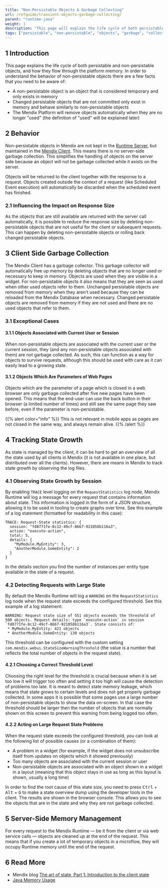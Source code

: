 ```yaml
---
title: "Non-Persistable Objects & Garbage Collecting"
url: /refguide/transient-objects-garbage-collecting/
parent: "runtime-java"
weight: 1
description: "This page will explain the life cycle of both persistable and non-persistable objects, and how they flow through the platform memory."
tags: ["persistable", "non-persistable", "objects", "garbage", "collecting"]
---
```


## 1 Introduction

This page explains the life cycle of both persistable and non-persistable objects, and how they flow through the platform memory. In order to understand the behavior of non-persistable objects there are a few facts that you need to be aware of:

*   A non-persistable object is an object that is considered temporary and only exists in memory
*   Changed persistable objects that are not committed only exist in memory and behave similarly to non-persistable objects
*   The Mendix Platform will remove objects automatically when they are no longer "used" (the definition of "used" will be explained later)

## 2 Behavior

Non-persistable objects in Mendix are not kept in the [Runtime Server](/refguide/runtime-server/), but maintained in the [Mendix Client](/refguide/mendix-client/). This means there is no server-side garbage collection. This simplifies the handling of objects on the server side because an object will not be garbage collected while it exists on the server.

Objects will be returned to the client together with the response to a request. Objects created outside the context of a request (like Scheduled Event execution) will automatically be discarded when the scheduled event has finished.

### 2.1 Influencing the Impact on Response Size

As the objects that are still available are returned with the server call automatically, it is possible to reduce the response size by deleting non-persistable objects that are not useful for the client or subsequent requests. This can happen by deleting non-persistable objects or rolling back changed persistable objects.

## 3 Client Side Garbage Collection

The Mendix Client has a garbage collector. This garbage collector will automatically free up memory by deleting objects that are no longer used or necessary to keep in memory. Objects are used when they are visible in a widget. For non-persistable objects it also means that they are seen as used when other used objects refer to them. Unchanged persistable objects are removed from memory when they aren't used because they can be reloaded from the Mendix Database when necessary. Changed persistable objects are removed from memory if they are not used and there are no used objects that refer to them.

### 3.1 Exceptional Cases

#### 3.1.1 Objects Associated with Current User or Session

When non-persistable objects are associated with the current user or the current session, they (and any non-persistable objects associated with them) are not garbage collected. As such, this can function as a way for objects to survive requests, although this should be used with care as it can easily lead to a growing state.

#### 3.1.2 Objects Which Are Parameters of Web Pages

Objects which are the parameter of a page which is closed in a web browser are only garbage collected after five new pages have been opened. This means that the end-user can use the back button in their browser (a limited number of times) and still see the same page they saw before, even if the parameter is non-persistable.

{{% alert color="info" %}}
This is not relevant in mobile apps as pages are not closed in the same way, and always remain alive.
{{% /alert %}}

## 4 Tracking State Growth

As state is managed by the client, it can be hard to get an overview of all the state used by all clients in Mendix (it is not available in one place, but distributed over all the clients). However, there are means in Mendix to track state growth by observing the log files.

### 4.1 Observing State Growth by Session

By enabling `TRACE` level logging on the `RequestStatistics` log node, Mendix Runtime will log a message for every request that contains information about state. This information is logged in the form of a JSON structure, allowing it to be used in tooling to create graphs over time. See this example of a log statement (formatted for readability in this case):
```
TRACE: Request-State statistics: {
  session: "fd0771fe-8c12-49cf-8667-921058b116a3",
  action: "execute-action",
  total: 5,
  details: {
    "MyModule.MyEntity": 3,
    "AnotherModule.SomeEntity": 2
  }
}
```
In the details section you find the number of instances per entity type available in the state of a request.

### 4.2 Detecting Requests with Large State

By default the Mendix Runtime will log a `WARNING` on the `RequestStatistics` log node when the request state exceeds the configured threshold. See this example of a log statement:

```
WARNING: Request state size of 551 objects exceeds the threshold of 500 objects. Request details: type `execute-action` in session `fd0771fe-8c12-49cf-8667-921058b116a3`. State consists of:
 * MyModule.MyEntity: 421 objects
 * AnotherModule.SomeEntity: 130 objects
```
This threshold can be configured with the custom setting `com.mendix.webui.StateSizeWarningThreshold` (the value is a number that reflects the total number of objects in the request state).

#### 4.2.1 Choosing a Correct Threshold Level

Choosing the right level for the threshold is crucial because when it is set too low it will trigger too often and setting it too high will cause the detection of problems too late. It is meant to detect state memory leakage, which means that state grows to certain levels and does not get properly garbage collected. In some apps it is possible that some pages use a large number of non-persistable objects to show the data on-screen. In that case the threshold should be larger then the number of objects that are normally shown on this screen to prevent this warning from being logged too often.

#### 4.2.2 Acting on Large Request State Problems

When the request state exceeds the configured threshold, you can look at the following list of possible causes (or a combination of them):

* A problem in a widget (for example, if the widget does not unsubscribe itself from updates on objects which it showed previously)
* Too many objects are associated with the current session or user
* Non-persistable objects are associated with an object shown in a widget in a layout (meaning that this object stays in use as long as this layout is shown, usually a long time)

In order to find the root cause of this state size, you need to press <kbd>Ctrl</kbd> + <kbd>Alt</kbd> + <kbd>G</kbd> to make a state overview dump using the developer tools in the client. The results are shown in the browser console. This allows you to see the objects that are in the state and why they are not garbage collected.

## 5 Server-Side Memory Management

For every request to the Mendix Runtime — be it from the client or via web service calls — objects are cleaned up at the end of the request. This means that if you create a lot of temporary objects in a microflow, they will occupy Runtime memory until the end of the request.

## 6 Read More

* Mendix blog [The art of state, Part 1: Introduction to the client state ](https://www.mendix.com/blog/the-art-of-state-part-1-introduction-to-the-client-state/)
* [Java Memory Usage](/refguide/java-memory-usage/)

